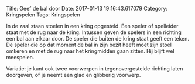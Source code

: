 Title: Geef de bal door
Date: 2017-01-13 19:16:43.617079
Category: Kringspelen
Tags: Kringspelen

In de zaal staan stoelen in een kring opgesteld. Een speler of spelleider staat met de rug naar de kring. Intussen geven de spelers in een richting een bal aan elkaar door. De speler die buiten de kring staat geeft een teken. De speler die op dat moment de bal in zijn bezit heeft moet zijn stoel omkeren en met de rug naar het kringmidden gaan zitten. Hij blijft wel meespelen.

Variatie: je kunt ook twee voorwerpen in tegenovergestelde richting laten doorgeven, of je neemt een glad en glibberig voorwerp.